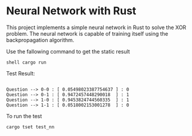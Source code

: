 # Neural Network with Rust

This project implements a simple neural network in Rust to solve the XOR problem. The neural network is capable of training itself using the backpropagation algorithm.

Use the fallowing command to get the static result

`shell cargo run`

Test Result:

```shell

Question --> 0-0 : [ 0.05498023387754637 ] : 0
Question --> 0-1 : [ 0.9472457448290018  ] : 1
Question --> 1-0 : [ 0.9453824744560335  ] : 1
Question --> 1-1 : [ 0.0518002153001278  ] : 0

```

To run the test

```shell
cargo tset test_nn
```
